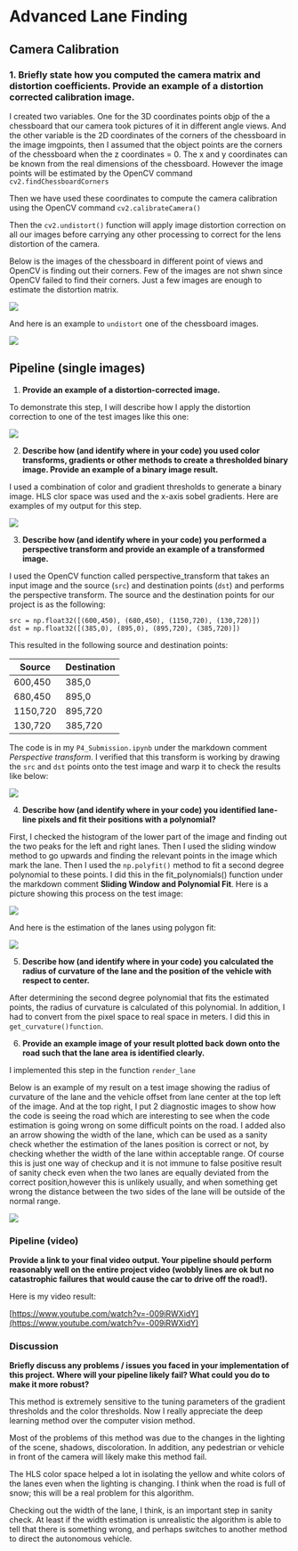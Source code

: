 # Advanced Lane Finding

## Camera Calibration



### 1. Briefly state how you computed the camera matrix and distortion coefficients. Provide an example of a distortion corrected calibration image.



I created two variables. One for the 3D coordinates points objp of the a chessboard that our camera took pictures of it in different angle views. And the other variable is the  2D coordinates of the corners of the chessboard in the image imgpoints, then I assumed that the object points are the corners of the chessboard when the z coordinates = 0. The x and y coordinates can be known from the real dimensions of the chessboard. However the image points will be estimated by the OpenCV command ```cv2.findChessboardCorners```


Then we have used these coordinates to compute the camera calibration using the OpenCV command ```cv2.calibrateCamera()```



Then the ```cv2.undistort()``` function will apply image distortion correction on all our images before carrying any other processing to correct for the lens distortion of the camera.



Below is the images of the chessboard in different point of views and OpenCV is finding out their corners. Few of the images are not shwn since OpenCV failed to find their corners. Just a few images are enough to estimate the distortion matrix.

![](https://github.com/hwasiti/Carnd-p4/raw/master/output_images/1%20Chessboard%20corner%20finidng.png)


And here is an example to ```undistort``` one of the chessboard images.

![](https://github.com/hwasiti/Carnd-p4/raw/master/output_images/2%20undistorting%20image%20of%20the%20chessboard.jpg)

## Pipeline (single images)



1. **Provide an example of a distortion-corrected image.**

To demonstrate this step, I will describe how I apply the distortion correction to one of the test images like this one: 

![](https://github.com/hwasiti/Carnd-p4/raw/master/output_images/3%20undistorting%20image%20for%20an%20example%20image%20from%20the%20road.jpg)


2. **Describe how (and identify where in your code) you used color transforms, gradients or other methods to create a thresholded binary image. Provide an example of a binary image result.**

I used a combination of color and gradient thresholds to generate a binary image. HLS clor space was used and the x-axis sobel gradients. Here are examples of my output for this step. 

![](https://github.com/hwasiti/Carnd-p4/raw/master/output_images/5%20image%20preprocessing.jpg)

3. **Describe how (and identify where in your code) you performed a perspective transform and provide an example of a transformed image.**

I used the OpenCV function called perspective_transform that takes an input image and the source (```src```) and destination points (```dst```) and performs the perspective transform. The source and the destination points for our project is as the following:
``` 
src = np.float32([(600,450), (680,450), (1150,720), (130,720)]) 
dst = np.float32([(385,0), (895,0), (895,720), (385,720)]) 
```
This resulted in the following source and destination points: 

| Source | Destination |
| ------ | ----------- |
| 600,450 | 385,0 |
| 680,450 | 895,0 |
| 1150,720 | 895,720 |
| 130,720 | 385,720 |


The code is in my ```P4_Submission.ipynb``` under the markdown comment *Perspective transform*.
I verified that this transform is working by drawing the ```src``` and ```dst``` points onto the test image and warp it to check the results like below: 

![](https://github.com/hwasiti/Carnd-p4/raw/master/output_images/4%20unwarping%20image%20for%20an%20example%20image%20from%20the%20road.jpg)


4. **Describe how (and identify where in your code) you identified lane-line pixels and fit their positions with a polynomial?**

First, I checked the histogram of the lower part of the image and finding out the two peaks for the left and right lanes. Then I used the sliding window method to go upwards and finding the relevant points in the image which mark the lane. Then I  used the ```np.polyfit()``` method to fit a second degree polynomial to these points. I did this in the fit_polynomials() function under the markdown comment **Sliding Window and Polynomial Fit**. Here is a picture showing this process on the test image: 

![](https://github.com/hwasiti/Carnd-p4/raw/master/output_images/6%20Sliding%20window%20search%20for%20lane.jpg)

And here is the estimation of the lanes using polygon fit: 

![](https://github.com/hwasiti/Carnd-p4/raw/master/output_images/7%20Estimation%20of%20lane%20position%20and%20shape.png)

5. **Describe how (and identify where in your code) you calculated the radius of curvature of the lane and the position of the vehicle with respect to center.**

After determining the second degree polynomial that fits the estimated points, the radius of curvature is calculated of this polynomial. In addition, I had to convert from the pixel space to real space in meters. I did this in ```get_curvature()function```. 

6. **Provide an example image of your result plotted back down onto the road such that the lane area is identified clearly.**



I implemented this step in the function ```render_lane```



Below is an example of my result on a test image showing the radius of curvature of the lane and the vehicle offset from lane center at the top left of the image. And at the top right, I put 2 diagnostic images to show how the code is seeing the road which are interesting to see when the code estimation is going wrong on some difficult points on the road. I added also an arrow showing the width of the lane, which can be used as a sanity check whether the estimation of the lanes position is correct or not, by checking whether the width of the lane within acceptable range. Of course this is just one way of checkup and it is not immune to false positive result of sanity check even when the two lanes are equally deviated from the correct position,however this is unlikely usually, and when something get wrong the distance between the two sides of the lane will be outside of the normal range.

![](https://github.com/hwasiti/Carnd-p4/raw/master/output_images/8%20Overlaying%20the%20estimated%20lane%20on%20the%20image%20of%20the%20road.png)








### Pipeline (video) 



**Provide a link to your final video output. Your pipeline should perform reasonably well on the entire project video (wobbly lines are ok but no catastrophic failures that would cause the car to drive off the road!).**



Here is my video result:



[https://www.youtube.com/watch?v=-009iRWXidY](https://www.youtube.com/watch?v=-009iRWXidY)





### Discussion 



**Briefly discuss any problems / issues you faced in your implementation of this project. Where will your pipeline likely fail? What could you do to make it more robust?**

This method is extremely sensitive to the tuning parameters of the gradient thresholds and the color thresholds. Now I really appreciate the deep learning method over the computer vision method.



Most of the problems of this method was due to the changes in the lighting of the scene, shadows, discoloration. In addition, any pedestrian or vehicle in front of the camera will likely make this method fail.



The HLS color space helped a lot in isolating the yellow and white colors of the lanes even when the lighting is changing. I think when the road is full of snow; this will be a real problem for this algorithm.



Checking out the width of the lane, I think, is an important step in sanity check. At least if the width estimation is unrealistic the algorithm is able to tell that there is something wrong, and perhaps switches to another method to direct the autonomous vehicle.
